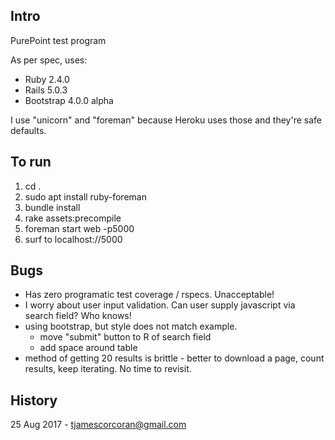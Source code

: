 ## Intro

PurePoint test program

As per spec, uses:
* Ruby 2.4.0
* Rails 5.0.3
* Bootstrap 4.0.0 alpha

I use "unicorn" and "foreman" because Heroku uses those and they're safe defaults.

## To run

1. cd .
1. sudo apt install ruby-foreman
1. bundle install
1. rake assets:precompile
1. foreman start web -p5000
1. surf to localhost://5000

## Bugs

* Has zero programatic test coverage / rspecs.  Unacceptable!
* I worry about user input validation.  Can user supply javascript via search field? Who knows!
* using bootstrap, but style does not match example.
    * move "submit" button to R of search field
	* add space around table
* method of getting 20 results is brittle - better to download a page, count results, keep iterating. No time to revisit.

## History

25 Aug 2017 - tjamescorcoran@gmail.com

